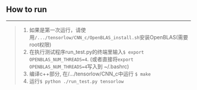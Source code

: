 ## How to run
---------------------
> 1. 如果是第一次运行，请使用`/.../tensorlow/CNN_c/OpenBLAS_install.sh`安装OpenBLAS(需要root权限)
> 2. 在执行测试程序run_test.py的终端里输入`$ export OPENBLAS_NUM_THREADS=4`.
> (或者直接将`export OPENBLAS_NUM_THREADS=4`写入到 ~/.bashrc)
> 3. 编译c++部分, 在/.../tensorlow/CNN_c中运行 `$ make`
> 4. 运行`$ python ./run_test.py tensorlow`
